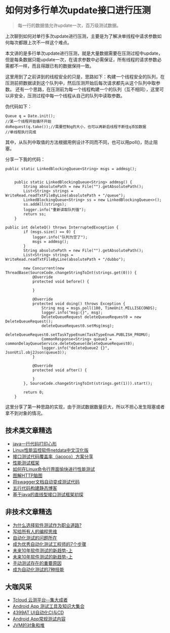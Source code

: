 # 如何对多行单次update接口进行压测

> 每一行的数据值允许update一次，百万级测试数据。

上次聊到如何对单行多次update进行压测，主要是为了解决单线程中请求参数如何每次都跟上次不一样这个难点。

本文讲的是多行单次update进行压测，就是大量数据需要在压测过程中update，但是每条数据只能update一次，在请求参数中必需保证，所有线程的请求参数必需都不一样，而且得跟已有的数据保持一致。

这里用到了之前讲到的线程安全的只是，思路如下：构建一个线程安全的队列，在压测前把数据读到这个队列中，然后压测开始后每次请求都先从这个队列中取参数。
还有一个思路，在压测前为每一个线程构建一个的队列（互不相同），这里可以非安全，压测过程中每一个线程从自己的队列中读取参数。

伪代码如下：

```
Queue q = Date.init();
//某一个线程开始循环开始
doRequest(q.take());//需要控制q的大小，也可以再新启线程不断往q添加数据
//单线程执行完成
```

其中，从队列中取值的方法根据用例设计不同而不同，也可以用poll()，防止阻塞。

分享一下我的代码：


```
public static LinkedBlockingQueue<String> msgs = addmsg();


    public static LinkedBlockingQueue<String> addmsg() {
        String absolutePath = new File("").getAbsolutePath();
        List<String> strings = WriteRead.readTxtFileByLine(absolutePath + "/queue");
        LinkedBlockingQueue<String> ss = new LinkedBlockingQueue<>();
        ss.addAll(strings);
        logger.info("重新读取队列值");
        return ss;
    }

public int deleteQ() throws InterruptedException {
        if (msgs.size() == 0) {
            logger.info("队列为空了");
            msgs = addmsg();
        }
        String absolutePath = new File("").getAbsolutePath();
        List<String> strings = WriteRead.readTxtFileByLine(absolutePath + "/dubbo");

        new Concurrent(new ThreadBase(SourceCode.changeStringToInt(strings.get(0))) {
            @Override
            protected void before() {

            }

            @Override
            protected void doing() throws Exception {
                String msg = msgs.poll(100, TimeUnit.MILLISECONDS);
                logger.info("msg:{}", msg);
                DeleteQueueRequest deleteQueueRequest0 = new DeleteQueueRequest();
                deleteQueueRequest0.setMsg(msg);
                deleteQueueRequest0.setTaskTypeEnum(TaskTypeEnum.PUBLISH_PROMU);
                CommonResponse<String> queue3 = commonDelayQueueService.deleteQueue(deleteQueueRequest0);
                logger.info("deleteQueue2 {}", JsonUtil.obj2Json(queue3));
            }

            @Override
            protected void after() {

            }
        }, SourceCode.changeStringToInt(strings.get(1))).start();

        return 0;
    }
```

这里分享了第一种思路的实现，由于测试数据数量巨大，所以不担心发生阻塞或者拿不到对象的情况。

## 技术类文章精选

- [java一行代码打印心形](https://mp.weixin.qq.com/s/QPSryoSbViVURpSa9QXtpg)
- [Linux性能监控软件netdata中文汉化版](https://mp.weixin.qq.com/s/fdXtK-5WwKnxjLZdyg6-nA)
- [接口测试代码覆盖率（jacoco）方案分享](https://mp.weixin.qq.com/s/D73Sq6NLjeRKN8aCpGLOjQ)
- [性能测试框架](https://mp.weixin.qq.com/s/3_09j7-5ex35u30HQRyWug)
- [如何在Linux命令行界面愉快进行性能测试](https://mp.weixin.qq.com/s/fwGqBe1SpA2V0lPfAOd04Q)
- [图解HTTP脑图](https://mp.weixin.qq.com/s/100Vm8FVEuXs0x6rDGTipw)
- [将swagger文档自动变成测试代码](https://mp.weixin.qq.com/s/SY8mVenj0zMe5b47GS9VSQ)
- [五行代码构建静态博客](https://mp.weixin.qq.com/s/hZnimJOg5OqxRSDyFvuiiQ)
- [基于java的直线型接口测试框架初探](https://mp.weixin.qq.com/s/xhg4exdb1G18-nG5E7exkQ)

## 非技术文章精选
- [为什么选择软件测试作为职业道路?](https://mp.weixin.qq.com/s/o83wYvFUvy17kBPLDO609A)
- [写给所有人的编程思维](https://mp.weixin.qq.com/s/Oj33UCnYfbUgzsBzEm2GPQ)
- [自动化测试的问题所在](https://mp.weixin.qq.com/s/BhvD7BnkBU8hDBsGUWok6g)
- [成为优秀自动化测试工程师的7个步骤](https://mp.weixin.qq.com/s/wdw1l4AZnPpdPBZZueCcnw)
- [未来10年软件测试的新趋势-上](https://mp.weixin.qq.com/s/9XgpIfXQRuKg1Pap-tfqYQ)
- [未来10年软件测试的新趋势-上](https://mp.weixin.qq.com/s/9XgpIfXQRuKg1Pap-tfqYQ)
- [手动测试存在的重要原因](https://mp.weixin.qq.com/s/mW5vryoJIkeskZLkBPFe0Q)
- [成为自动化测试的7种技能](https://mp.weixin.qq.com/s/e-HAGMO0JLR7VBBWLvk0dQ)

## 大咖风采
- [Tcloud 云测平台--集大成者](https://mp.weixin.qq.com/s/29sEO39_NyDiJr-kY5ufdw)
- [Android App 测试工具及知识大集合](https://mp.weixin.qq.com/s/Xk9rCW8whXOTAQuCfhZqTg)
- [4399AT UI自动化CI与CD](https://mp.weixin.qq.com/s/cVwg8ddnScWPX4uldsJ0fA)
- [Android App常规测试内容](https://mp.weixin.qq.com/s/tweeoS5wTqK3k7R2TVuDXA)
- [JVM的对象和堆](https://mp.weixin.qq.com/s/iNDpTz3gBK3By_bvUnrWOA)
